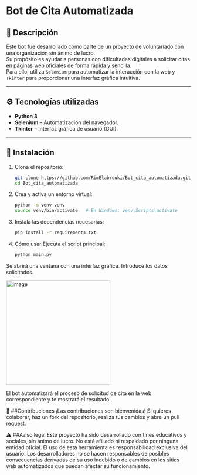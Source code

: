 # Bot de Cita Automatizada

## 🤖 Descripción

Este bot fue desarrollado como parte de un proyecto de voluntariado con una organización sin ánimo de lucro.  
Su propósito es ayudar a personas con dificultades digitales a solicitar citas en páginas web oficiales de forma rápida y sencilla.  
Para ello, utiliza `Selenium` para automatizar la interacción con la web y `Tkinter` para proporcionar una interfaz gráfica intuitiva.

---

## ⚙️ Tecnologías utilizadas

- **Python 3**
- **Selenium** – Automatización del navegador.
- **Tkinter** – Interfaz gráfica de usuario (GUI).

---

## 🚀 Instalación

1. Clona el repositorio:
   ```bash
   git clone https://github.com/RimElabrouki/Bot_cita_automatizada.git
   cd Bot_cita_automatizada
   ```

2. Crea y activa un entorno virtual:
   ```bash
   python -m venv venv
   source venv/bin/activate   # En Windows: venv\Scripts\activate
3. Instala las dependencias necesarias:
   ```bash
   pip install -r requirements.txt

4. Cómo usar
Ejecuta el script principal:

   ```bash
   python main.py

Se abrirá una ventana con una interfaz gráfica. Introduce los datos solicitados.

<img width="284" alt="image" src="https://github.com/user-attachments/assets/9be07955-5fa5-4a32-ae90-529e542589b9" />

El bot automatizará el proceso de solicitud de cita en la web correspondiente y te mostrará el resultado.

🤝 ##Contribuciones
¡Las contribuciones son bienvenidas!
Si quieres colaborar, haz un fork del repositorio, realiza tus cambios y abre un pull request.

⚠️ ##Aviso legal
Este proyecto ha sido desarrollado con fines educativos y sociales, sin ánimo de lucro.
No está afiliado ni respaldado por ninguna entidad oficial.
El uso de esta herramienta es responsabilidad exclusiva del usuario.
Los desarrolladores no se hacen responsables de posibles consecuencias derivadas de su uso indebido o de cambios en los sitios web automatizados que puedan afectar su funcionamiento.
